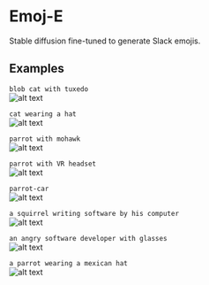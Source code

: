 # Emoj-E

Stable diffusion fine-tuned to generate Slack emojis.

## Examples

```blob cat with tuxedo```\
![alt text](examples/blob%20cat%20with%20tuxedo_7.png "blob cat with tuxedo")

```cat wearing a hat```\
![alt text](examples/cat%20wearing%20a%20hat.png "cat wearing a hat")

```parrot with mohawk```\
![alt text](examples/parrot%20with%20mohawk_6.png "parrot with mohawk")

```parrot with VR headset```\
![alt text](examples/parrot%20with%20VR%20headset_8.png "parrot with VR headset")

```parrot-car```\
![alt text](examples/parrot-car_6.png "parrot-car")

```a squirrel writing software by his computer```\
![alt text](examples/a%20squirrel%20writing%20software%20by%20his%20computer_1.png "a squirrel writing software by his computer")

```an angry software developer with glasses```\
![alt text](examples/an%20angry%20software%20developer%20with%20glasses_5.png "an angry software developer with glasses")

```a parrot wearing a mexican hat```\
![alt text](examples/a%20parrot%20wearing%20a%20mexican%20hat_39.png "a parrot wearing a mexican hat")


